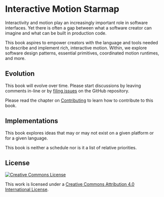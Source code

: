 # Interactive Motion Starmap

Interactivity and motion play an increasingly important role in software interfaces. Yet there is often a gap between what a software creator can imagine and what can be built in production code.

This book aspires to empower creators with the language and tools needed to describe and implement rich, interactive motion. Within, we explore software design patterns, essential primitives, coordinated motion runtimes, and more.

## Evolution

This book will evolve over time. Please start discussions by leaving comments in-line or by [filing issues](https://github.com/material-motion/material-motion-starmap/issues/) on the GitHub repository.

Please read the chapter on [Contributing](CONTRIBUTING.md) to learn how to contribute to this book.

## Implementations

This book explores ideas that may or may not exist on a given platform or for a given language. 

This book is neither a schedule nor is it a list of relative priorities.

## License

[![Creative Commons License](https://i.creativecommons.org/l/by/4.0/88x31.png)](http://creativecommons.org/licenses/by/4.0/)

This work is licensed under a [Creative Commons Attribution 4.0 International License](http://creativecommons.org/licenses/by/4.0/).